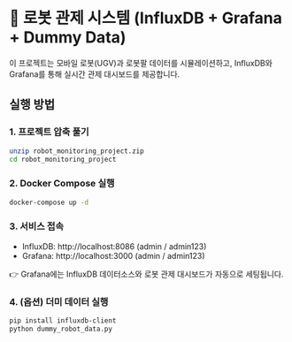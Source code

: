 # 🚀 로봇 관제 시스템 (InfluxDB + Grafana + Dummy Data)

이 프로젝트는 모바일 로봇(UGV)과 로봇팔 데이터를 시뮬레이션하고, InfluxDB와 Grafana를 통해 실시간 관제 대시보드를 제공합니다.

## 실행 방법

### 1. 프로젝트 압축 풀기
```bash
unzip robot_monitoring_project.zip
cd robot_monitoring_project
```

### 2. Docker Compose 실행
```bash
docker-compose up -d
```

### 3. 서비스 접속
- InfluxDB: http://localhost:8086 (admin / admin123)
- Grafana: http://localhost:3000 (admin / admin123)

👉 Grafana에는 InfluxDB 데이터소스와 로봇 관제 대시보드가 자동으로 세팅됩니다.

### 4. (옵션) 더미 데이터 실행
```bash
pip install influxdb-client
python dummy_robot_data.py
```
